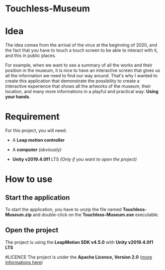 # Touchless-Museum

# Idea
The idea comes from the arrival of the virus at the beginning of 2020, and the fact that you have to touch a touch screen to be able to interact with it, and this in public places. 

For example, when we want to see a summary of all the works and their position in the museum, it is nice to have an interactive screen that gives us all the information we need to find our way around. That's why I wanted to create this application that demonstrate the possibility to create a interactive experience that shows all the artworks of the museum, their location, and many more informations in a playful and practical way: **Using your hands**.

# Requirement
For this project, you will need:
- A **Leap motion controller**
- A **computer** *(obviously)*

- **Unity v2019.4.0f1** LTS *(Only if you want to open the project)*

# How to use
## Start the application
To start the application, you have to unzip the file named **Touchless-Museum.zip** and double-click on the **Touchless-Museum.exe** executable.

## Open the project
The project is using the **LeapMotion SDK v4.5.0** with **Unity v2019.4.0f1 LTS**

#LICENCE
The project is under the **Apache Licence, Version 2.0** ([more informations here](https://github.com/antoineheseque/Touchless-Museum/blob/master/LICENSE))